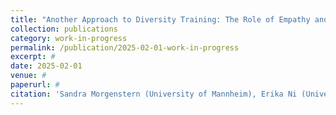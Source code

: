 ```yaml
---
title: "Another Approach to Diversity Training: The Role of Empathy and Diversity Self-Efficacy"
collection: publications
category: work-in-progress
permalink: /publication/2025-02-01-work-in-progress
excerpt: #
date: 2025-02-01
venue: #
paperurl: #
citation: 'Sandra Morgenstern (University of Mannheim), Erika Ni (Universtiy of Mannheim)'
---
```

